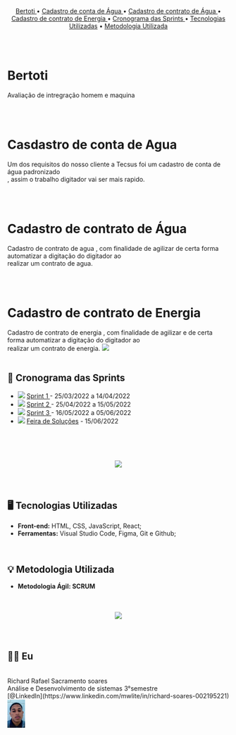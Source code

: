 <br>
<br>
<p align="center">
  <a href ="#bertoti"> Bertoti </a>  • 
  <a href ="#cadastroA"> Cadastro de conta de Água </a>  • 
  <a href ="#cadastroCA"> Cadastro de contrato de Água </a>  • 
  <a href ="#cadastroE"> Cadastro de contrato de Energia </a>  • 
  <a href ="#cronograma"> Cronograma das Sprints </a>  • 
  <a href ="#tecnologias-utilizadas">Tecnologias Utilizadas</a>  • 
  <a href ="#metodologia-utilizada">Metodologia Utilizada</a> 
 
</p>

<br>
<br id="bertoti">

# Bertoti
 Avaliação de intregração homem e maquina 

<br>
<br id="cadastroA">

# Casdastro de conta de Agua 
Um dos requisitos do nosso cliente a Tecsus foi um cadastro de conta de água padronizado <br>
, assim o trabalho digitador vai ser mais rapido.

<br>
<br id="cadastroCA">
    
# Cadastro de contrato de Água
Cadastro de contrato de agua , com finalidade de agilizar de certa forma automatizar a digitação do digitador ao <br>
realizar um contrato de agua.

<br>
<br id="cadastroE">

# Cadastro de contrato de Energia 
Cadastro de contrato de energia , com finalidade de agilizar e de certa forma automatizar a digitação do digitador ao <br>
realizar um contrato de energia.
<img src = "./readme/grupoAPI/Logo.png"  width="200"/>
<br>
<br id="cronograma">
## 📆 Cronograma das Sprints
- <img src = "./readme/grupoAPI/a_fazer.jpeg" /> [ Sprint 1 ]( ) - 25/03/2022 a 14/04/2022   
- <img src = "./readme/grupoAPI/a_fazer.jpeg" /> [ Sprint 2 ]( ) - 25/04/2022 a 15/05/2022  
- <img src = "./readme/grupoAPI/a_fazer.jpeg" /> [ Sprint 3 ]( ) - 16/05/2022 a 05/06/2022  
- <img src = "./readme/grupoAPI/a_fazer.jpeg" /> [Feira de Soluções](https://youtu.be/xGE51h8fBuY) - 15/06/2022

<br>
<h1 align="center"> 
<img src = "./readme/framesFigma/cronogramaSprints.png"/></h1>

<br id="tecnologias-utilizadas"> 

## 🖥️ Tecnologias Utilizadas
- **Front-end:** HTML, CSS, JavaScript, React;
- **Ferramentas:** Visual Studio Code, Figma, Git e Github;   

<br id="metodologia-utilizada">   

## 💡 Metodologia Utilizada   

- **Metodologia Ágil: SCRUM**
<h1 align="center"> 
<img src = "<./Intregração_Homem_Maquina/readme/integrantes/met.png"></h1>
<br id="equipe">

## 👨‍💻 Eu
<!-- 
![Equipe Ditial Solutions](/readme/time.gif "Apresentação Equipe Digital Solutions") -->

<br>
Richard Rafael Sacramento soares <br>
Análise e Desenvolvimento de sistemas 3°semestre <br> 
[@LinkedIn](https://www.linkedin.com/mwlite/in/richard-soares-002195221) <img src = "./Intregração_Homem_Maquina/readme/integrantes/richard.png" width="40">                                  

<br>



